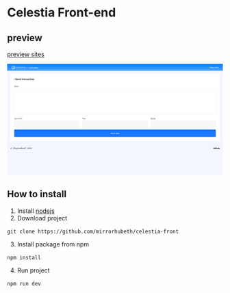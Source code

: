# Celestia Front-end

## preview
[preview sites]("http://146.19.247.177:8080/send")

![preview](https://github.com/mirrorhubeth/celestia-front/blob/main/img/img.png)

## How to install

1. Install [nodejs]("https://nodejs.org/")
2. Download project
```
git clone https://github.com/mirrorhubeth/celestia-front
```
3. Install package from npm
```
npm install
```
4. Run project
```
npm run dev
```